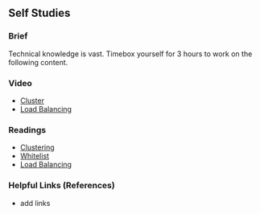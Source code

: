 ## Self Studies

### Brief

Technical knowledge is vast. Timebox yourself for 3 hours to work on the following content.

### Video 

- [Cluster](https://www.youtube.com/watch?v=TIoZ7x4a6Zo)
- [Load Balancing](https://www.youtube.com/watch?v=17AFseaBDgk)
 

### Readings

- [Clustering](https://www.volico.com/understanding-clustering-servers-capabilities/)
- [Whitelist](https://nordvpn.com/blog/what-is-whitelisting/)
- [Load Balancing](https://www.nginx.com/resources/glossary/load-balancing/)


### Helpful Links (References)

- add links
